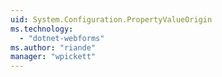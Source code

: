 ```yaml
---
uid: System.Configuration.PropertyValueOrigin
ms.technology: 
  - "dotnet-webforms"
ms.author: "riande"
manager: "wpickett"
---
```

